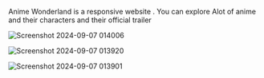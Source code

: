 Anime Wonderland is a responsive website . You can explore Alot of anime and their characters and their official trailer 

![Screenshot 2024-09-07 014006](https://github.com/user-attachments/assets/91762f2a-894a-4fa3-ace2-9b9c172d8dd3)


![Screenshot 2024-09-07 013920](https://github.com/user-attachments/assets/824a40b7-f545-46b1-bfe8-2814fd3d0688)



![Screenshot 2024-09-07 013901](https://github.com/user-attachments/assets/caf4e023-c78f-49e5-bf69-4e8c8e3de0cf)
